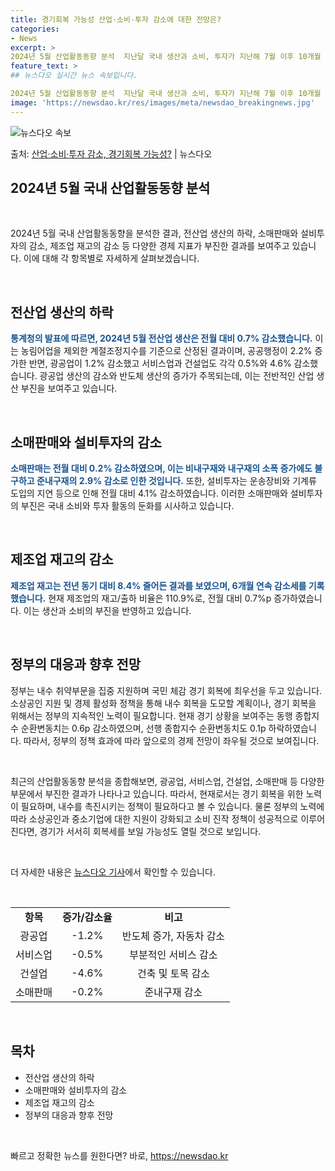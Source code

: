 ```yaml
---
title: 경기회복 가능성 산업·소비·투자 감소에 대한 전망은?
categories:
- News
excerpt: >
2024년 5월 산업활동동향 분석  지난달 국내 생산과 소비, 투자가 지난해 7월 이후 10개월 만에 모두 …
feature_text: >
## 뉴스다오 실시간 뉴스 속보입니다.

2024년 5월 산업활동동향 분석  지난달 국내 생산과 소비, 투자가 지난해 7월 이후 10개월 만에 모두 …
image: 'https://newsdao.kr/res/images/meta/newsdao_breakingnews.jpg'
---
```


![뉴스다오 속보](https://newsdao.kr/res/images/meta/newsdao_breakingnews.jpg)

<p>출처: <a href="https://newsdao.kr/4505" rel="dofollow">산업·소비·투자 감소, 경기회복 가능성?</a> | 뉴스다오</p>

<h2>2024년 5월 국내 산업활동동향 분석</h2>
<p data-ke-size="size16">&nbsp;</p>
2024년 5월 국내 산업활동동향을 분석한 결과, 전산업 생산의 하락, 소매판매와 설비투자의 감소, 제조업 재고의 감소 등 다양한 경제 지표가 부진한 결과를 보여주고 있습니다. 이에 대해 각 항목별로 자세하게 살펴보겠습니다.
<p data-ke-size="size16">&nbsp;</p>

<h2>전산업 생산의 하락</h2>
<p><b><span style="color: #1a5490;">통계청의 발표에 따르면, 2024년 5월 전산업 생산은 전월 대비 0.7% 감소했습니다.</span></b> 이는 농림어업을 제외한 계절조정지수를 기준으로 산정된 결과이며, 공공행정이 2.2% 증가한 반면, 광공업이 1.2% 감소했고 서비스업과 건설업도 각각 0.5%와 4.6% 감소했습니다. 광공업 생산의 감소와 반도체 생산의 증가가 주목되는데, 이는 전반적인 산업 생산 부진을 보여주고 있습니다.</p>
<p data-ke-size="size16">&nbsp;</p>

<h2>소매판매와 설비투자의 감소</h2>
<p><b><span style="color: #1a5490;">소매판매는 전월 대비 0.2% 감소하였으며, 이는 비내구재와 내구재의 소폭 증가에도 불구하고 준내구재의 2.9% 감소로 인한 것입니다.</span></b> 또한, 설비투자는 운송장비와 기계류 도입의 지연 등으로 인해 전월 대비 4.1% 감소하였습니다. 이러한 소매판매와 설비투자의 부진은 국내 소비와 투자 활동의 둔화를 시사하고 있습니다.</p>
<p data-ke-size="size16">&nbsp;</p>

<h2>제조업 재고의 감소</h2>
<p><b><span style="color: #1a5490;">제조업 재고는 전년 동기 대비 8.4% 줄어든 결과를 보였으며, 6개월 연속 감소세를 기록했습니다.</span></b> 현재 제조업의 재고/출하 비율은 110.9%로, 전월 대비 0.7%p 증가하였습니다. 이는 생산과 소비의 부진을 반영하고 있습니다.</p>
<p data-ke-size="size16">&nbsp;</p>

<h2>정부의 대응과 향후 전망</h2>
<p>정부는 내수 취약부문을 집중 지원하며 국민 체감 경기 회복에 최우선을 두고 있습니다. 소상공인 지원 및 경제 활성화 정책을 통해 내수 회복을 도모할 계획이나, 경기 회복을 위해서는 정부의 지속적인 노력이 필요합니다. 현재 경기 상황을 보여주는 동행 종합지수 순환변동치는 0.6p 감소하였으며, 선행 종합지수 순환변동치도 0.1p 하락하였습니다. 따라서, 정부의 정책 효과에 따라 앞으로의 경제 전망이 좌우될 것으로 보여집니다.</p>
<p data-ke-size="size16">&nbsp;</p>
<p>최근의 산업활동동향 분석을 종합해보면, 광공업, 서비스업, 건설업, 소매판매 등 다양한 부문에서 부진한 결과가 나타나고 있습니다. 따라서, 현재로서는 경기 회복을 위한 노력이 필요하며, 내수를 촉진시키는 정책이 필요하다고 볼 수 있습니다. 물론 정부의 노력에 따라 소상공인과 중소기업에 대한 지원이 강화되고 소비 진작 정책이 성공적으로 이루어진다면, 경기가 서서히 회복세를 보일 가능성도 열릴 것으로 보입니다.</p>
<p data-ke-size="size16">&nbsp;</p>
<p>더 자세한 내용은 <a href="https://newsdao.kr/4505">뉴스다오 기사</a>에서 확인할 수 있습니다.</p>
<p data-ke-size="size16">&nbsp;</p>

<table>
  <tbody>
    <tr>
      <td style="text-align: center; height: 17px;"><b>항목</b></td>
      <td style="text-align: center; height: 17px;"><b>증가/감소율</b></td>
      <td style="text-align: center; height: 17px;"><b>비고</b></td>
    </tr>
    <tr>
      <td style="text-align: center; height: 17px;">광공업</td>
      <td style="text-align: center; height: 17px;">-1.2%</td>
      <td style="text-align: center; height: 17px;">반도체 증가, 자동차 감소</td>
    </tr>
    <tr>
      <td style="text-align: center; height: 17px;">서비스업</td>
      <td style="text-align: center; height: 17px;">-0.5%</td>
      <td style="text-align: center; height: 17px;">부분적인 서비스 감소</td>
    </tr>
    <tr>
      <td style="text-align: center; height: 17px;">건설업</td>
      <td style="text-align: center; height: 17px;">-4.6%</td>
      <td style="text-align: center; height: 17px;">건축 및 토목 감소</td>
    </tr>
    <tr>
      <td style="text-align: center; height: 17px;">소매판매</td>
      <td style="text-align: center; height: 17px;">-0.2%</td>
      <td style="text-align: center; height: 17px;">준내구재 감소</td>
    </tr>
  </tbody>
</table>
<p data-ke-size="size16">&nbsp;</p>
<h2 data-ke-size="size26">목차</h2>
<ul>
	<li>전산업 생산의 하락</li>
	<li>소매판매와 설비투자의 감소</li>
	<li>제조업 재고의 감소</li>
	<li>정부의 대응과 향후 전망</li>
</ul>
<p data-ke-size="size16">&nbsp;</p> 

빠르고 정확한 뉴스를 원한다면? 바로, <a href="https://newsdao.kr" rel="dofollow">https://newsdao.kr</a>


    
